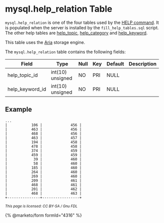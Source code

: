 # mysql.help\_relation Table

`mysql.help_relation` is one of the four tables used by the [HELP command](../../sql-statements/administrative-sql-statements/help-command.md). It is populated when the server is installed by the `fill_help_tables.sql` script. The other help tables are [help\_topic](mysql-help_topic-table.md), [help\_category](mysql-help_category-table.md) and [help\_keyword](mysql-help_keyword-table.md).

This table uses the [Aria](../../../server-usage/storage-engines/aria/) storage engine.

The `mysql.help_relation` table contains the following fields:

| Field             | Type             | Null | Key | Default | Description |
| ----------------- | ---------------- | ---- | --- | ------- | ----------- |
| help\_topic\_id   | int(10) unsigned | NO   | PRI | NULL    |             |
| help\_keyword\_id | int(10) unsigned | NO   | PRI | NULL    |             |

## Example

```
...
|           106 |             456 |
|           463 |             456 |
|           468 |             456 |
|           463 |             457 |
|           194 |             458 |
|           478 |             458 |
|           374 |             459 |
|           459 |             459 |
|            39 |             460 |
|            58 |             460 |
|           185 |             460 |
|           264 |             460 |
|           269 |             460 |
|           209 |             461 |
|           468 |             461 |
|           201 |             462 |
|           468 |             463 |
+---------------+-----------------+
```

<sub>_This page is licensed: CC BY-SA / Gnu FDL_</sub>

{% @marketo/form formId="4316" %}
